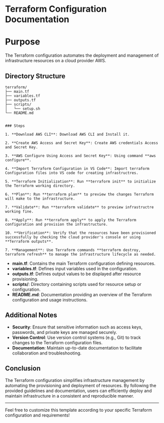 # Terraform Configuration Documentation

# Purpose

The Terraform configuration automates the deployment and management of infrastructure resources on a cloud provider AWS.

## Directory Structure

```
terraform/
├── main.tf
├── variables.tf
├── outputs.tf
├── scripts/
│   └── setup.sh
└── README.md


### Steps

1. **Download AWS CLI**: Download AWS CLI and Install it.
   
2. **Create AWS Access and Secret Key**: Create AWS credentials Access and Secret Key.

3. **AWS Configure Using Access and Secret Key**: Using command **aws configure**.
   
4. **Import Terraform Configuration in VS Code**: Import terraform Configuration files into VS code for creating infrastructres.

5. **Terraform Initialization**: Run **terraform init** to initialize the Terraform working directory.
   
6. **Plan**: Run **terraform plan** to preview the changes Terraform will make to the infrastructure.
    
7. **Validate**: Run **terraform validate** to preview infrastructre working fine.
    
8. **Apply**: Run **terraform apply** to apply the Terraform configuration and provision the infrastructure.
   
10. **Verification**: Verify that the resources have been provisioned successfully by checking the cloud provider's console or using **Terraform outputs**.
    
7. **Management**: Use Terraform commands **terraform destroy, terraform refresh** to manage the infrastructure lifecycle as needed.

```

- **main.tf**: Contains the main Terraform configuration defining resources.
- **variables.tf**: Defines input variables used in the configuration.
- **outputs.tf**: Defines output values to be displayed after resource provisioning.
- **scripts/**: Directory containing scripts used for resource setup or configuration.
- **README.md**: Documentation providing an overview of the Terraform configuration and usage instructions.

## Additional Notes

- **Security**: Ensure that sensitive information such as access keys, passwords, and private keys are managed securely.
- **Version Control**: Use version control systems (e.g., Git) to track changes to the Terraform configuration files.
- **Documentation**: Maintain up-to-date documentation to facilitate collaboration and troubleshooting.

## Conclusion

The Terraform configuration simplifies infrastructure management by automating the provisioning and deployment of resources. By following the provided guidelines and documentation, users can efficiently deploy and maintain infrastructure in a consistent and reproducible manner.

---

Feel free to customize this template according to your specific Terraform configuration and requirements!
